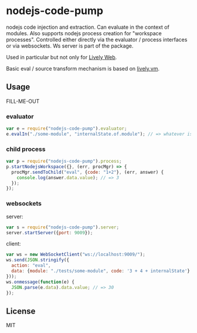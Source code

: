 # nodejs-code-pump

nodejs code injection and extraction. Can evaluate in the context of modules.
Also supports nodejs process creation for "workspace processes". Controlled
either directly via the evaluator / process interfaces or via websockets. Ws
server is part of the package.

Used in particular but not only for [Lively Web](http://lively-web.org).

Basic eval / source transform mechanism is based on
[lively.vm](https://github.com/LivelyKernel/lively.vm).


## Usage

FILL-ME-OUT

### evaluator

```js
var e = require("nodejs-code-pump").evaluator;
e.evalIn("./some-module", "internalState.of.module"); // => whatever is stored in there
```


### child process

```js
var p = require("nodejs-code-pump").process;
p.startNodejsWorkspace({}, (err, procMgr) => {
  procMgr.sendToChild("eval", {code: "1+2"}, (err, answer) {
    console.log(answer.data.value); // => 3
  });
});

```

### websockets

server:

```js
var s = require("nodejs-code-pump").server;
server.startServer({port: 9009});
```

client:

```js
var ws = new WebSocketClient("ws://localhost:9009/");
ws.send(JSON.stringify({
  action: "eval",
  data: {module: "./tests/some-module", code: '3 + 4 + internalState'}
}));
ws.onmessage(function(e) {
  JSON.parse(e.data).data.value; // => 30
});
```

## License

MIT
